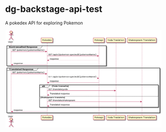 # dg-backstage-api-test
A pokedex API for exploring Pokemon

![Sequence Diagrem](https://github.com/dan-gaskin/dg-backstage-api-test/blob/main/docs/img/pokemon_sequence.png?raw=true "Sequence Diagrem")